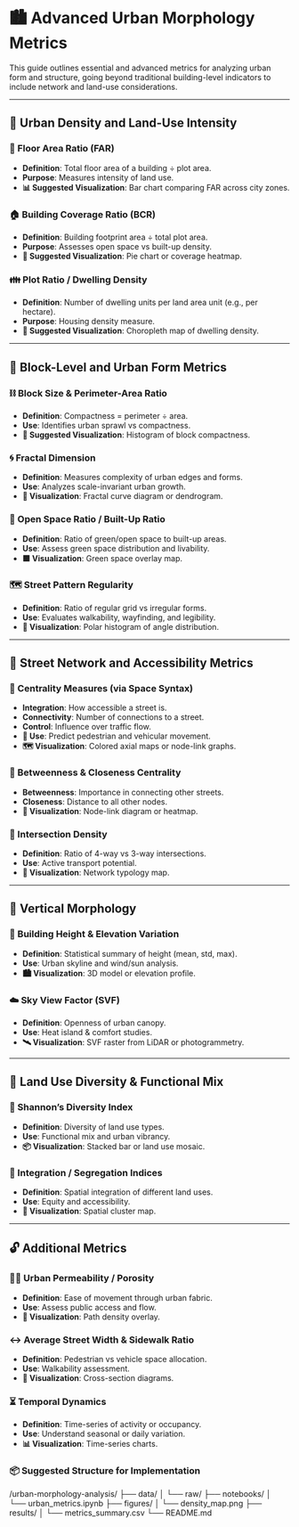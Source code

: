 # 🏙️ Advanced Urban Morphology Metrics

This guide outlines essential and advanced metrics for analyzing urban form and structure, going beyond traditional building-level indicators to include network and land-use considerations.

---

## 🧱 Urban Density and Land-Use Intensity

### 📐 Floor Area Ratio (FAR)

- **Definition**: Total floor area of a building ÷ plot area.  
- **Purpose**: Measures intensity of land use.  
- **📊 Suggested Visualization**: Bar chart comparing FAR across city zones.

### 🏠 Building Coverage Ratio (BCR)

- **Definition**: Building footprint area ÷ total plot area.  
- **Purpose**: Assesses open space vs built-up density.  
- **📐 Suggested Visualization**: Pie chart or coverage heatmap.

### 👪 Plot Ratio / Dwelling Density

- **Definition**: Number of dwelling units per land area unit (e.g., per hectare).  
- **Purpose**: Housing density measure.  
- **📍 Suggested Visualization**: Choropleth map of dwelling density.

---

## 🧭 Block-Level and Urban Form Metrics

### ⛓️ Block Size & Perimeter-Area Ratio

- **Definition**: Compactness = perimeter ÷ area.  
- **Use**: Identifies urban sprawl vs compactness.  
- **📏 Suggested Visualization**: Histogram of block compactness.

### 🌀 Fractal Dimension

- **Definition**: Measures complexity of urban edges and forms.  
- **Use**: Analyzes scale-invariant urban growth.  
- **🔬 Visualization**: Fractal curve diagram or dendrogram.

### 🌿 Open Space Ratio / Built-Up Ratio

- **Definition**: Ratio of green/open space to built-up areas.  
- **Use**: Assess green space distribution and livability.  
- **🟩 Visualization**: Green space overlay map.

### 🗺️ Street Pattern Regularity

- **Definition**: Ratio of regular grid vs irregular forms.  
- **Use**: Evaluates walkability, wayfinding, and legibility.  
- **📐 Visualization**: Polar histogram of angle distribution.

---

## 🔗 Street Network and Accessibility Metrics

### 🧠 Centrality Measures (via Space Syntax)

- **Integration**: How accessible a street is.  
- **Connectivity**: Number of connections to a street.  
- **Control**: Influence over traffic flow.  
- **🏃 Use**: Predict pedestrian and vehicular movement.  
- **🗺️ Visualization**: Colored axial maps or node-link graphs.

### 🔄 Betweenness & Closeness Centrality

- **Betweenness**: Importance in connecting other streets.  
- **Closeness**: Distance to all other nodes.  
- **🚦 Visualization**: Node-link diagram or heatmap.

### 🔀 Intersection Density

- **Definition**: Ratio of 4-way vs 3-way intersections.  
- **Use**: Active transport potential.  
- **📍 Visualization**: Network typology map.

---

## 🏢 Vertical Morphology

### 📏 Building Height & Elevation Variation

- **Definition**: Statistical summary of height (mean, std, max).  
- **Use**: Urban skyline and wind/sun analysis.  
- **🏙️ Visualization**: 3D model or elevation profile.

### ☁️ Sky View Factor (SVF)

- **Definition**: Openness of urban canopy.  
- **Use**: Heat island & comfort studies.  
- **🛰️ Visualization**: SVF raster from LiDAR or photogrammetry.

---

## 🌈 Land Use Diversity & Functional Mix

### 🔄 Shannon’s Diversity Index

- **Definition**: Diversity of land use types.  
- **Use**: Functional mix and urban vibrancy.  
- **📦 Visualization**: Stacked bar or land use mosaic.

### 🧩 Integration / Segregation Indices

- **Definition**: Spatial integration of different land uses.  
- **Use**: Equity and accessibility.  
- **📍 Visualization**: Spatial cluster map.

---

## 🔓 Additional Metrics

### 🚶‍♂️ Urban Permeability / Porosity

- **Definition**: Ease of movement through urban fabric.  
- **Use**: Assess public access and flow.  
- **🧭 Visualization**: Path density overlay.

### ↔️ Average Street Width & Sidewalk Ratio

- **Definition**: Pedestrian vs vehicle space allocation.  
- **Use**: Walkability assessment.  
- **📏 Visualization**: Cross-section diagrams.

### ⏳ Temporal Dynamics

- **Definition**: Time-series of activity or occupancy.  
- **Use**: Understand seasonal or daily variation.  
- **📊 Visualization**: Time-series charts.

### 📦 Suggested Structure for Implementation

/urban-morphology-analysis/
├── data/
│   └── raw/
├── notebooks/
│   └── urban_metrics.ipynb
├── figures/
│   └── density_map.png
├── results/
│   └── metrics_summary.csv
└── README.md
